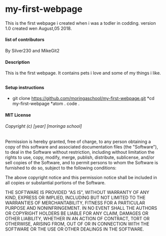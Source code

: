 # my-first-webpage
####
This is the first webpage i created when i was a todler in codding. version 1.0 created wen August,05 2018.
#### list of contributors
By Silver230 and MikeGit2
#### Description
This is the first webpage. It contains pets i love and some of my things i like.
##
#### Setup instructions


* git clone https://github.com/moringaschool/my-first-webpage.git
*cd my-first-webpage
*atom .
code .

#### MIT License

###### Copyright (c) [year] [moringa school]

Permission is hereby granted, free of charge, to any person obtaining a copy
of this software and associated documentation files (the "Software"), to deal
in the Software without restriction, including without limitation the rights
to use, copy, modify, merge, publish, distribute, sublicense, and/or sell
copies of the Software, and to permit persons to whom the Software is
furnished to do so, subject to the following conditions:

The above copyright notice and this permission notice shall be included in all
copies or substantial portions of the Software.

THE SOFTWARE IS PROVIDED "AS IS", WITHOUT WARRANTY OF ANY KIND, EXPRESS OR
IMPLIED, INCLUDING BUT NOT LIMITED TO THE WARRANTIES OF MERCHANTABILITY,
FITNESS FOR A PARTICULAR PURPOSE AND NONINFRINGEMENT. IN NO EVENT SHALL THE
AUTHORS OR COPYRIGHT HOLDERS BE LIABLE FOR ANY CLAIM, DAMAGES OR OTHER
LIABILITY, WHETHER IN AN ACTION OF CONTRACT, TORT OR OTHERWISE, ARISING FROM,
OUT OF OR IN CONNECTION WITH THE SOFTWARE OR THE USE OR OTHER DEALINGS IN THE
SOFTWARE.

